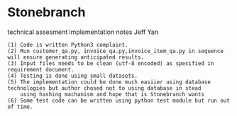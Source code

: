 # Stonebranch
technical assesment implementation notes
    Jeff Yan
    
    (1) Code is written Python3 complaint.
    (2) Run customer_qa.py, invoice_qa.py,invoice_item_qa.py in sequence will ensure generating anticipated results.
    (3) Input files needs to be clean (utf-8 encoded) as specified in requirement document.
    (4) Testing is done using small datasets.
    (5) The implementation could be done much easiier using database technologies but author chosed not to using database in stead
        using hashing machanism and hope that is Stonebranch wants
    (6) Some test code can be written using python test module but run out of time.
